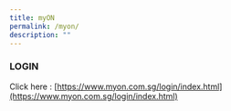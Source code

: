 ```yaml
---
title: myON
permalink: /myon/
description: ""
---
```

### LOGIN

Click here :    [https://www.myon.com.sg/login/index.html](https://www.myon.com.sg/login/index.html)